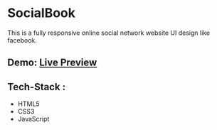 
# SocialBook
This is a fully responsive online social network website UI design like facebook.

## Demo: <a href='https://social-book-ui.netlify.app/'>Live Preview</a>

## Tech-Stack :
* HTML5
* CSS3
* JavaScript
